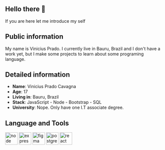 ## Hello there 👋

If you are here let me introduce my self

## Public information

My name is Vinicius Prado. I currently live in Bauru, Brazil and I don't have a work yet, but I make some projects to learn about some programing language.

## Detailed information

* **Name**: Vinicius Prado Cavagna
* **Age**: 17
* **Living in**: Bauru, Brazil
* **Stack**: JavaScript - Node - Bootstrap - SQL
* **University**: Nope. Only have one I.T associate degree.

## Language and Tools

<p align="left">
<img src="https://img.icons8.com/color/96/000000/nodejs.png" alt="node" width="40" height="40"/>

<img src="https://devicons.github.io/devicon/devicon.git/icons/express/express-original-wordmark.svg" alt="express" width="40" height="40"/>

<img src="https://www.vectorlogo.zone/logos/figma/figma-icon.svg" alt="figma" width="40" height="40"/>

<img src="https://devicons.github.io/devicon/devicon.git/icons/postgresql/postgresql-original-wordmark.svg" alt="postgresql" width="40" height="40"/>

<img src="https://devicons.github.io/devicon/devicon.git/icons/react/react-original-wordmark.svg" alt="react" width="40" height="40"/>
</p>